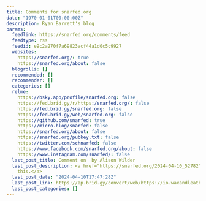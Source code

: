 ```yaml
---
title: Comments for snarfed.org
date: "1970-01-01T00:00:00Z"
description: Ryan Barrett's blog
params:
  feedlink: https://snarfed.org/comments/feed
  feedtype: rss
  feedid: e9c2a270f7a69823acf44a1d0c5c9927
  websites:
    https://snarfed.org/: true
    https://snarfed.org/about: false
  blogrolls: []
  recommended: []
  recommender: []
  categories: []
  relme:
    https://bsky.app/profile/snarfed.org: false
    https://fed.brid.gy/r/https:/snarfed.org/: false
    https://fed.brid.gy/snarfed.org: false
    https://fed.brid.gy/web/snarfed.org: false
    https://github.com/snarfed: true
    https://micro.blog/snarfed: false
    https://snarfed.org/about: false
    https://snarfed.org/pubkey.txt: false
    https://twitter.com/schnarfed: false
    https://www.facebook.com/snarfed.org/about: false
    https://www.instagram.com/snarfed/: false
  last_post_title: Comment on  by Alison Wilder
  last_post_description: <a href="https://snarfed.org/2024-04-10_52782" rel="ugc">likes
    this.</a>
  last_post_date: "2024-04-10T17:47:28Z"
  last_post_link: https://ap.brid.gy/convert/web/https://io.waxandleather.com/users/alisynthesis%23likes/12673
  last_post_categories: []
---
```

